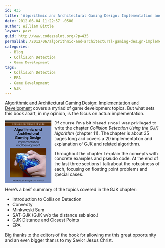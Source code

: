```yaml
---
id: 435
title: 'Algorithmic and Architectural Gaming Design: Implementation and Development'
date: 2012-06-04 11:22:57 -0500
author: William Bittle
layout: post
guid: http://www.codezealot.org/?p=435
permalink: /2012/06/algorithmic-and-architectural-gaming-design-implementation-and-development/
categories:
  - Blog
  - Collision Detection
  - Game Development
tags:
  - Collision Detection
  - EPA
  - Game Development
  - GJK
---
```

<a title="Algorithmic and Architectural Gaming Design: Implementation and Development"  href="http://www.igi-global.com/book/algorithmic-architectural-gaming-design" target="_blank">Algorithmic and Architectural Gaming Design: Implementation and Development</a> covers a myriad of game development topics. But what sets this book apart, in my opinion, is the focus on actual implementation.

<a title="Algorithmic and Architectural Gaming Design: Implementation and Development"  href="http://www.igi-global.com/book/algorithmic-architectural-gaming-design" target="_blank"><img loading="lazy" style="margin-right: 10px;" title="Algorithmic and Architectural Gaming Design: Implementation and Development" alt="Algorithmic and Architectural Gaming Design: Implementation and Development" src="/assets//book-cover-gjk.png" width="150" height="203" align="left" /></a>

Of course I&#8217;m a bit biased since I was privileged to write the chapter _Collision Detection Using the GJK Algorithm_ (chapter 11). The chapter is about 35 pages long and covers a 2D implementation and explanation of GJK and related algorithms.

Throughout the chapter I explain the concepts with concrete examples and pseudo code. At the end of the last three sections I talk about the robustness of each, focusing on floating point problems and special cases.

<div style="clear: both;">
</div>

Here&#8217;s a breif summary of the topics covered in the GJK chapter:

  * Introduction to Collision Detection
  * Convexity
  * Minkwoski Sum
  * SAT-GJK (GJK w/o the distance sub algo.)
  * GJK Distance and Closest Points
  * EPA

Big thanks to the editors of the book for allowing me this great opportunity and an even bigger thanks to my Savior Jesus Christ.